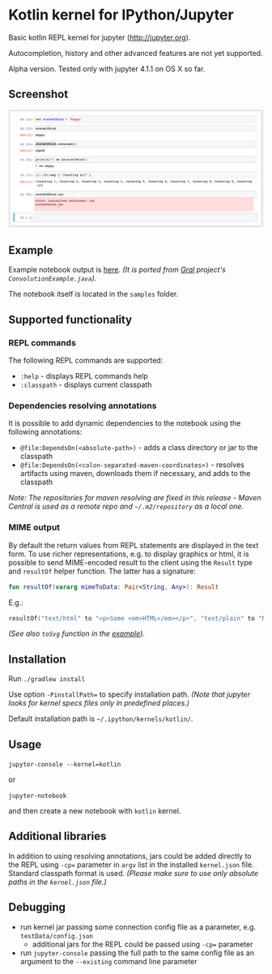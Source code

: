 # Kotlin kernel for IPython/Jupyter

Basic kotlin REPL kernel for jupyter (http://jupyter.org).

Autocompletion, history and other advanced features are not yet supported.

Alpha version. Tested only with jupyter 4.1.1 on OS X so far.

## Screenshot

![Screenshot in Jupyter](./samples/ScreenShotInJupyter.png)

## Example 

Example notebook output is [here](samples/KotlinSample01.ipynb). *(It is ported from [Gral](https://github.com/eseifert/gral)
project's `ConvolutionExample.java`).* 

The notebook itself is located in the `samples` folder.

## Supported functionality

### REPL commands

The following REPL commands are supported:
 - `:help` - displays REPL commands help
 - `:classpath` - displays current classpath
 
### Dependencies resolving annotations

It is possible to add dynamic dependencies to the notebook using the following annotations:
 - `@file:DependsOn(<absolute-path>)` - adds a class directory or jar to the classpath
 - `@file:DependsOn(<colon-separated-maven-coordinates>)` - resolves artifacts using maven, downloads them if necessary, and adds to the classpath
 
*Note: The repositories for maven resolving are fixed in this release - Maven Central is used as a remote repo and 
`~/.m2/repository` as a local one.*
  
### MIME output
  
By default the return values from REPL statements are displayed in the text form. To use richer representations, e.g.
 to display graphics or html, it is possible to send MIME-encoded result to the client using the `Result` type 
 and `resultOf` helper function. The latter has a signature: 
```kotlin
fun resultOf(vararg mimeToData: Pair<String, Any>): Result 
```
E.g.:
```kotlin
resultOf("text/html" to "<p>Some <em>HTML</em></p>", "text/plain" to "No HTML for text clients")
```
*(See also `toSvg` function in the [example](samples/KotlinSample01.ipynb)).*

## Installation

Run `./gradlew install`

Use option `-PinstallPath=` to specify installation path. *(Note that jupyter looks for kernel specs files only in predefined places.)*

Default installation path is `~/.ipython/kernels/kotlin/`.

## Usage

`jupyter-console --kernel=kotlin`

or

`jupyter-notebook`

and then create a new notebook with `kotlin` kernel.

## Additional libraries

In addition to using resolving annotations, jars could be added directly to the REPL using `-cp=` parameter in `argv` 
list in the installed `kernel.json` file. Standard classpath format is used. *(Please make sure to use only absolute paths in the `kernel.json` file.)*

## Debugging

- run kernel jar passing some connection config file as a parameter, e.g. `testData/config.json`
    - additional jars for the REPL could be passed using `-cp=` parameter
- run `jupyter-console` passing the full path to the same config file as an argument to the `--existing` command line parameter
